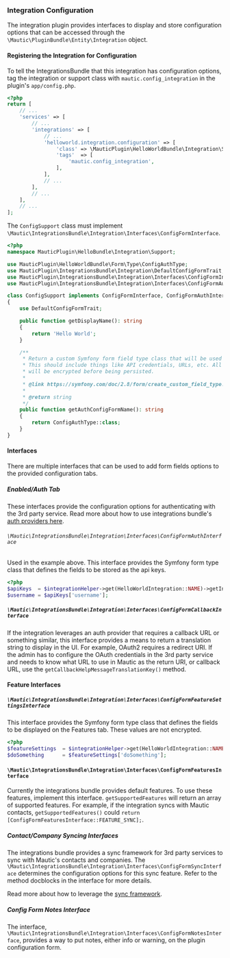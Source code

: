 ### Integration Configuration
The integration plugin provides interfaces to display and store configuration options that can be accessed through the `\Mautic\PluginBundle\Entity\Integration` object. 

#### Registering the Integration for Configuration
To tell the IntegrationsBundle that this integration has configuration options, tag the integration or support class with `mautic.config_integration` in the plugin's `app/config.php`.

```php
<?php
return [
    // ...
    'services' => [
        // ...
        'integrations' => [
            // ...
            'helloworld.integration.configuration' => [
                'class' => \MauticPlugin\HelloWorldBundle\Integration\Support\ConfigSupport::class,
                'tags'  => [
                    'mautic.config_integration',
                ],
            ],
            // ...
        ],
        // ...
    ],
    // ...
];
```

The `ConfigSupport` class must implement `\Mautic\IntegrationsBundle\Integration\Interfaces\ConfigFormInterface`.

```php
<?php
namespace MauticPlugin\HelloBundle\Integration\Support;

use MauticPlugin\HelloWorldBundle\Form\Type\ConfigAuthType;
use MauticPlugin\IntegrationsBundle\Integration\DefaultConfigFormTrait;
use MauticPlugin\IntegrationsBundle\Integration\Interfaces\ConfigFormInterface;
use MauticPlugin\IntegrationsBundle\Integration\Interfaces\ConfigFormAuthInterface;

class ConfigSupport implements ConfigFormInterface, ConfigFormAuthInterface
{
    use DefaultConfigFormTrait;

    public function getDisplayName(): string
    {
        return 'Hello World';
    }

    /**
     * Return a custom Symfony form field type class that will be used on the Enabled/Auth tab.
     * This should include things like API credentials, URLs, etc. All values from this form fields
     * will be encrypted before being persisted.
     *
     * @link https://symfony.com/doc/2.8/form/create_custom_field_type.html#defining-the-field-type
     *
     * @return string
     */
    public function getAuthConfigFormName(): string
    {
        return ConfigAuthType::class;
    }
}
```

#### Interfaces
There are multiple interfaces that can be used to add form fields options to the provided configuration tabs. 

##### Enabled/Auth Tab
These interfaces provide the configuration options for authenticating with the 3rd party service. Read more about how to use integrations bundle's [auth providers here](#integration-authentication).

###### `\Mautic\IntegrationsBundle\Integration\Interfaces\ConfigFormAuthInterface`
Used in the example above. This interface provides the Symfony form type class that defines the fields to be stored as the api keys. 

```php
<?php
$apiKeys  = $integrationHelper->get(HelloWorldIntegration::NAME)->getIntegrationConfiguration()->getApiKeys();
$username = $apiKeys['username'];
```

##### `\Mautic\IntegrationsBundle\Integration\Interfaces\ConfigFormCallbackInterface`
If the integration leverages an auth provider that requires a callback URL or something similar, this interface provides a means to return a translation string to display in the UI. For example, OAuth2 requires a redirect URI. If the admin has to configure the OAuth credentials in the 3rd party service and needs to know what URL to use in Mautic as the return URI, or callback URL, use the `getCallbackHelpMessageTranslationKey()` method. 

#### Feature Interfaces

##### `\Mautic\IntegrationsBundle\Integration\Interfaces\ConfigFormFeatureSettingsInterface`
This interface provides the Symfony form type class that defines the fields to be displayed on the Features tab. These values are not encrypted.

```php
<?php
$featureSettings  = $integrationHelper->get(HelloWorldIntegration::NAME)->getIntegrationConfiguration()->getFeatureSettings();
$doSomething      = $featureSettings['doSomething'];
```

#### `\Mautic\IntegrationsBundle\Integration\Interfaces\ConfigFormFeaturesInterface`
Currently the integrations bundle provides default features. To use these features, implement this interface. `getSupportedFeatures` will return an array of supported features. For example, if the integration syncs with Mautic contacts, `getSupportedFeatures()` could `return [ConfigFormFeaturesInterface::FEATURE_SYNC];`.

##### Contact/Company Syncing Interfaces
The integrations bundle provides a sync framework for 3rd party services to sync with Mautic's contacts and companies. The `\Mautic\IntegrationsBundle\Integration\Interfaces\ConfigFormSyncInterface` determines the configuration options for this sync feature. Refer to the method docblocks in the interface for more details. 

Read more about how to leverage the [sync framework](#integration-sync-engine).

##### Config Form Notes Interface
The interface, `\Mautic\IntegrationsBundle\Integration\Interfaces\ConfigFormNotesInterface`, provides a way to put notes, either info or warning, on the plugin configuration form.
